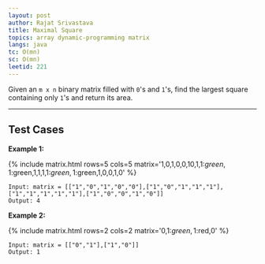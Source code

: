 ```yaml
---
layout: post
author: Rajat Srivastava
title: Maximal Square
topics: array dynamic-programming matrix
langs: java
tc: O(mn)
sc: O(mn)
leetid: 221
---
```


Given an `m x n` binary matrix filled with `0`'s and `1`'s, find the largest square containing only `1`'s and return its area.

---

## Test Cases

**Example 1:**

{% include matrix.html rows=5 cols=5 matrix='1,0,1,0,0,10,1,1:$green,1:$green,1,1,1,1:$green,1:$green,1,0,0,1,0' %}

```
Input: matrix = [["1","0","1","0","0"],["1","0","1","1","1"],["1","1","1","1","1"],["1","0","0","1","0"]]
Output: 4

```

**Example 2:** 

{% include matrix.html rows=2 cols=2 matrix='0,1:$green,1:$red,0' %}

```
Input: matrix = [["0","1"],["1","0"]]
Output: 1
```